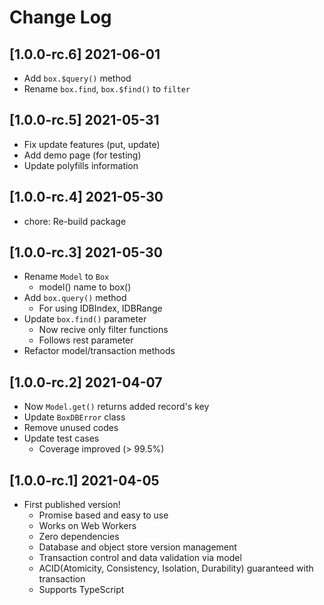 # Change Log

## [1.0.0-rc.6] 2021-06-01

- Add `box.$query()` method
- Rename `box.find`, `box.$find()` to `filter`

## [1.0.0-rc.5] 2021-05-31

- Fix update features (put, update)
- Add demo page (for testing)
- Update polyfills information

## [1.0.0-rc.4] 2021-05-30

- chore: Re-build package

## [1.0.0-rc.3] 2021-05-30

- Rename `Model` to `Box`
  - model() name to box()
- Add `box.query()` method
  - For using IDBIndex, IDBRange
- Update `box.find()` parameter
  - Now recive only filter functions
  - Follows rest parameter
- Refactor model/transaction methods

## [1.0.0-rc.2] 2021-04-07

- Now `Model.get()` returns added record's key
- Update `BoxDBError` class
- Remove unused codes
- Update test cases
  - Coverage improved (> 99.5%)

## [1.0.0-rc.1] 2021-04-05

- First published version!
  - Promise based and easy to use
  - Works on Web Workers
  - Zero dependencies
  - Database and object store version management
  - Transaction control and data validation via model
  - ACID(Atomicity, Consistency, Isolation, Durability) guaranteed with transaction
  - Supports TypeScript
